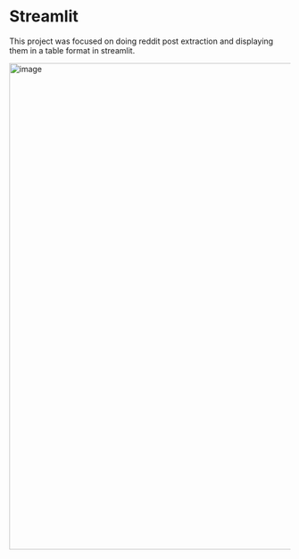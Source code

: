 # Streamlit
This project was focused on doing reddit post extraction and displaying them in a table format in streamlit.

<img width="873" alt="image" src="https://user-images.githubusercontent.com/36687057/234102008-d042b1b4-eeea-4f5a-94fb-cbe06323d95e.png">

